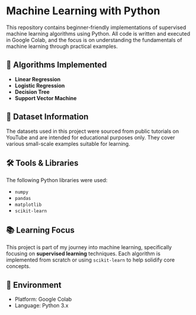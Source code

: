 # Machine Learning with Python

This repository contains beginner-friendly implementations of supervised machine learning algorithms using Python. All code is written and executed in Google Colab, and the focus is on understanding the fundamentals of machine learning through practical examples.

## 📌 Algorithms Implemented

- **Linear Regression**
- **Logistic Regression**
- **Decision Tree**
- **Support Vector Machine**

## 📁 Dataset Information

The datasets used in this project were sourced from public tutorials on YouTube and are intended for educational purposes only. They cover various small-scale examples suitable for learning.

## 🛠️ Tools & Libraries

The following Python libraries were used:

- `numpy`  
- `pandas`  
- `matplotlib`  
- `scikit-learn`

## 📚 Learning Focus

This project is part of my journey into machine learning, specifically focusing on **supervised learning** techniques. Each algorithm is implemented from scratch or using `scikit-learn` to help solidify core concepts.

## 📓 Environment

- Platform: Google Colab  
- Language: Python 3.x
